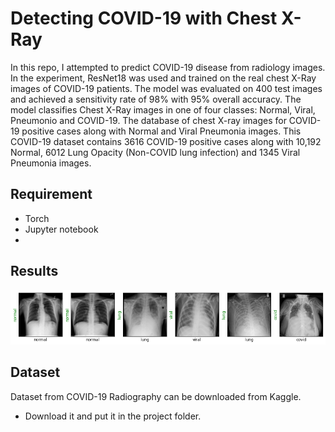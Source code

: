 # Detecting COVID-19 with Chest X-Ray

In this repo, I attempted to predict COVID-19 disease from radiology images. In the experiment, ResNet18 was used and trained on the real chest X-Ray images of COVID-19 patients. The model was evaluated on 400 test images and achieved a sensitivity rate of 98% with 95% overall accuracy. The model classifies Chest X-Ray images in one of four classes: Normal, Viral, Pneumonio and COVID-19. The database of chest X-ray images for COVID-19 positive cases along with Normal and Viral Pneumonia images. This COVID-19 dataset contains 3616 COVID-19 positive cases along with 10,192 Normal, 6012 Lung Opacity (Non-COVID lung infection) and 1345 Viral Pneumonia images.

## Requirement
- Torch
- Jupyter notebook
- 

## Results

![alt text](covid_prediction.png)

## Dataset

Dataset from COVID-19 Radiography can be downloaded from Kaggle. 
- Download it and put it in the project folder.
